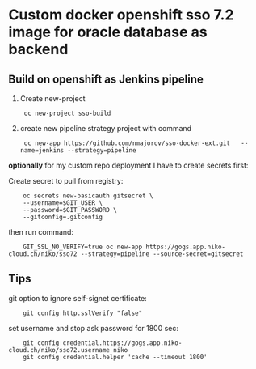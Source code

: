 # Custom docker openshift sso 7.2 image for oracle database as backend



## Build on openshift as Jenkins pipeline


1. Create new-project


        oc new-project sso-build

2. create new pipeline strategy project with command


        oc new-app https://github.com/nmajorov/sso-docker-ext.git   --name=jenkins --strategy=pipeline


**optionally** for my custom repo deployment I have to create secrets first:

Create secret to pull from registry:

        oc secrets new-basicauth gitsecret \
        --username=$GIT_USER \
        --password=$GIT_PASSWORD \
        --gitconfig=.gitconfig

then run command:


        GIT_SSL_NO_VERIFY=true oc new-app https://gogs.app.niko-cloud.ch/niko/sso72 --strategy=pipeline --source-secret=gitsecret

        


## Tips

git option to ignore self-signet certificate:

        git config http.sslVerify "false"

set username and stop ask password for 1800 sec:


        git config credential.https://gogs.app.niko-cloud.ch/niko/sso72.username niko
        git config credential.helper 'cache --timeout 1800'
